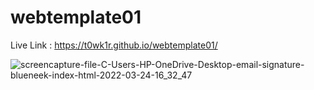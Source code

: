 # webtemplate01

Live Link : https://t0wk1r.github.io/webtemplate01/

![screencapture-file-C-Users-HP-OneDrive-Desktop-email-signature-blueneek-index-html-2022-03-24-16_32_47](https://user-images.githubusercontent.com/64466834/159900233-06401a75-a801-4d9b-bdb4-ff44fe75777b.png)
